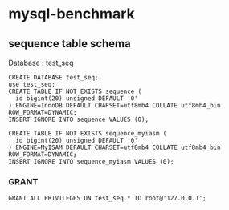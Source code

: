 # mysql-benchmark

## sequence table schema
Database : test_seq

```
CREATE DATABASE test_seq;
use test_seq;
CREATE TABLE IF NOT EXISTS sequence (
  id bigint(20) unsigned DEFAULT '0'
) ENGINE=InnoDB DEFAULT CHARSET=utf8mb4 COLLATE utf8mb4_bin ROW_FORMAT=DYNAMIC;
INSERT IGNORE INTO sequence VALUES (0);

CREATE TABLE IF NOT EXISTS sequence_myiasm (
  id bigint(20) unsigned DEFAULT '0'
) ENGINE=MyISAM DEFAULT CHARSET=utf8mb4 COLLATE utf8mb4_bin ROW_FORMAT=DYNAMIC;
INSERT IGNORE INTO sequence_myiasm VALUES (0);
```

### GRANT
```
GRANT ALL PRIVILEGES ON test_seq.* TO root@'127.0.0.1';
```
